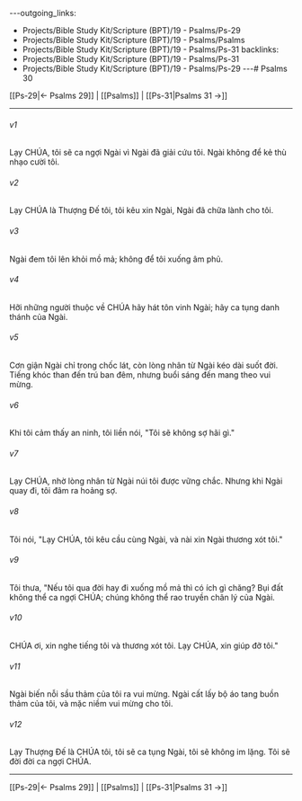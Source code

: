 ---outgoing_links:
  - Projects/Bible Study Kit/Scripture (BPT)/19 - Psalms/Ps-29
  - Projects/Bible Study Kit/Scripture (BPT)/19 - Psalms/Psalms
  - Projects/Bible Study Kit/Scripture (BPT)/19 - Psalms/Ps-31
backlinks:
  - Projects/Bible Study Kit/Scripture (BPT)/19 - Psalms/Ps-31
  - Projects/Bible Study Kit/Scripture (BPT)/19 - Psalms/Ps-29
---# Psalms 30

[[Ps-29|← Psalms 29]] | [[Psalms]] | [[Ps-31|Psalms 31 →]]
***



###### v1 
Lạy CHÚA, tôi sẽ ca ngợi Ngài vì Ngài đã giải cứu tôi. Ngài không để kẻ thù nhạo cười tôi. 

###### v2 
Lạy CHÚA là Thượng Đế tôi, tôi kêu xin Ngài, Ngài đã chữa lành cho tôi. 

###### v3 
Ngài đem tôi lên khỏi mồ mả; không để tôi xuống âm phủ. 

###### v4 
Hỡi những người thuộc về CHÚA hãy hát tôn vinh Ngài; hãy ca tụng danh thánh của Ngài. 

###### v5 
Cơn giận Ngài chỉ trong chốc lát, còn lòng nhân từ Ngài kéo dài suốt đời. Tiếng khóc than đến trú ban đêm, nhưng buổi sáng đến mang theo vui mừng. 

###### v6 
Khi tôi cảm thấy an ninh, tôi liền nói, "Tôi sẽ không sợ hãi gì." 

###### v7 
Lạy CHÚA, nhờ lòng nhân từ Ngài núi tôi được vững chắc. Nhưng khi Ngài quay đi, tôi đâm ra hoảng sợ. 

###### v8 
Tôi nói, "Lạy CHÚA, tôi kêu cầu cùng Ngài, và nài xin Ngài thương xót tôi." 

###### v9 
Tôi thưa, "Nếu tôi qua đời hay đi xuống mồ mả thì có ích gì chăng? Bụi đất không thể ca ngợi CHÚA; chúng không thể rao truyền chân lý của Ngài. 

###### v10 
CHÚA ơi, xin nghe tiếng tôi và thương xót tôi. Lạy CHÚA, xin giúp đỡ tôi." 

###### v11 
Ngài biến nỗi sầu thảm của tôi ra vui mừng. Ngài cất lấy bộ áo tang buồn thảm của tôi, và mặc niềm vui mừng cho tôi. 

###### v12 
Lạy Thượng Đế là CHÚA tôi, tôi sẽ ca tụng Ngài, tôi sẽ không im lặng. Tôi sẽ đời đời ca ngợi CHÚA.

***
[[Ps-29|← Psalms 29]] | [[Psalms]] | [[Ps-31|Psalms 31 →]]
